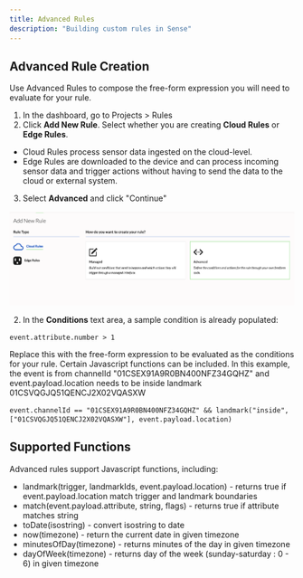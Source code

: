 ```yaml
---
title: Advanced Rules
description: "Building custom rules in Sense"
---
```


## Advanced Rule Creation

Use Advanced Rules to compose the free-form expression you will need to evaluate for your rule.

1. In the dashboard, go to Projects > Rules
2. Click **Add New Rule**. Select whether you are creating **Cloud Rules** or **Edge Rules**. 
- Cloud Rules process sensor data ingested on the cloud-level. 
- Edge Rules are downloaded to the device and can process incoming sensor data and trigger actions without having to send the data to the cloud or external system.

3. Select **Advanced** and click "Continue"

![](./images/advanced_rule_create.png)

2. In the **Conditions** text area, a sample condition is already populated: 
```
event.attribute.number > 1
```

Replace this with the free-form expression to be evaluated as the conditions for your rule. Certain Javascript functions can be included. In this example, the event is from channelId "01CSEX91A9R0BN400NFZ34GQHZ" and event.payload.location needs to be inside landmark 01CSVQGJQ51QENCJ2X02VQASXW

```
event.channelId == "01CSEX91A9R0BN400NFZ34GQHZ" && landmark("inside", ["01CSVQGJQ51QENCJ2X02VQASXW"], event.payload.location)
```
## Supported Functions

Advanced rules support Javascript functions, including:

- landmark(trigger, landmarkIds, event.payload.location) - returns true if event.payload.location match trigger and landmark boundaries
- match(event.payload.attribute, string, flags) - returns true if attribute matches string
- toDate(isostring) - convert isostring to date
- now(timezone) - return the current date in given timezone
- minutesOfDay(timezone) - returns minutes of the day in given timezone
- dayOfWeek(timezone) - returns day of the week (sunday-saturday : 0 - 6) in given timezone